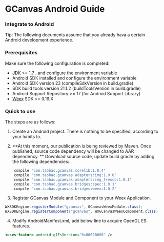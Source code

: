 # GCanvas Android Guide

### Integrate to Android
Tip: The following documents assume that you already hava a certain Android development experience.

### Prerequisites
Make sure the following configuration is completed:

* [JDK](http://www.oracle.com/technetwork/java/javase/downloads/jdk8-downloads-2133151.html)  >= 1.7 , and configure the environment variable
* Android SDK installed and configure the environment variable
* Android SDK version 23 (compileSdkVersion in build.gradle)
* SDK build tools version 21.1.2 (buildToolsVersion in build.gradle)
* Android Support Repository >= 17 (for Android Support Library)
* [Weex](https://weex.apache.org/) SDK >= 0.16.X


### Quick to use
The steps are as follows:

1. Create an Android project. There is nothing to be specified, according to your habits to.

2. **At this moment, our publication is being reviewed by Maven. Once published, source code dependency will be changed to AAR dependency. **
   Download source code, update build.gradle by adding the following dependencies:
```groovy
    compile "com.taobao.gcanvas:corelib:1.0.4"
    compile "com.taobao.gcanvas.adapters:img:1.0.0"
    compile "com.taobao.gcanvas.adapters:img_fresco:1.0.1"
    compile "com.taobao.gcanvas.bridges:spec:1.0.1"
    compile "com.taobao.gcanvas.bridges:weex:1.0.2"
```

3. Register GCanvas Module and Component to your Weex Application.

```java
WXSDKEngine.registerModule("gcanvas", GCanvasWeexModule.class);
WXSDKEngine.registerComponent("gcanvas", WXGCanvasWeexComponent.class);
```

4. Modify AndroidManifest.xml, add below line to acquire OpenGL ES features.

```xml
<uses-feature android:glEsVersion="0x00020000" />
```
